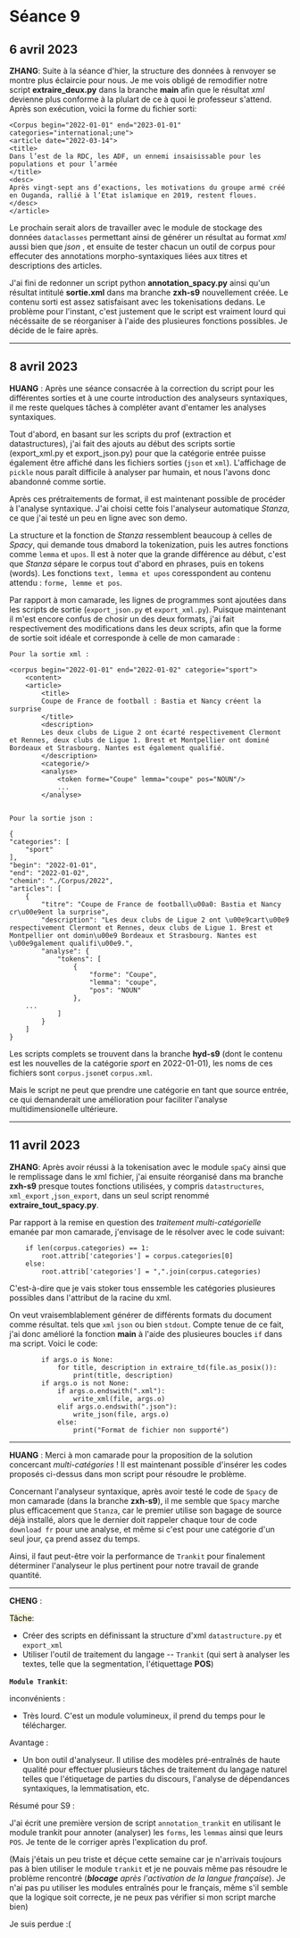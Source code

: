 #  Séance 9

## 6 avril 2023
**ZHANG**: Suite à la séance d'hier, la structure des données à renvoyer se montre plus éclaircie pour nous. Je me vois obligé de remodifier notre script **extraire_deux.py** dans la branche **main** afin que le résultat *xml* devienne plus conforme à la plulart de ce à quoi le professeur s'attend. Après son exécution, voici la forme du fichier sorti:
```
<Corpus begin="2022-01-01" end="2023-01-01" categories="international;une">
<article date="2022-03-14">
<title>
Dans l’est de la RDC, les ADF, un ennemi insaisissable pour les populations et pour l’armée
</title>
<desc>
Après vingt-sept ans d’exactions, les motivations du groupe armé créé en Ouganda, rallié à l’Etat islamique en 2019, restent floues.
</desc>
</article>
```
Le prochain serait alors de travailler avec le module de stockage des données `dataclasses` permettant ainsi de générer un résultat au format *xml* aussi bien que *json*  , et ensuite de tester chacun un outil de corpus pour effecuter des annotations morpho-syntaxiques liées aux titres et descriptions des articles. 

J'ai fini de redonner un script python **annotation_spacy.py** ainsi qu'un résultat intitulé **sortie.xml** dans ma branche **zxh-s9** nouvellement créée. Le contenu sorti est assez satisfaisant avec les tokenisations dedans. Le problème pour l'instant, c'est justement que le script est vraiment lourd qui nécéssaite de se réorganiser à l'aide des plusieures fonctions possibles. Je décide de le faire après. 
***

## 8 avril 2023
**HUANG** : Après une séance consacrée à la correction du script pour les différentes sorties et à une courte introduction des analyseurs syntaxiques, il me reste quelques tâches à compléter avant d'entamer les analyses syntaxiques.

Tout d'abord, en basant sur les scripts du prof (extraction et datastructures), j'ai fait des ajouts au début des scripts sortie (export_xml.py et export_json.py) pour que la catégorie entrée puisse également être affiché dans les fichiers sorties (`json` et `xml`). L'affichage de `pickle` nous paraît difficile à analyser par humain, et nous l'avons donc abandonné comme sortie.

Après ces prétraitements de format, il est maintenant possible de procéder à l'analyse syntaxique. J'ai choisi cette fois l'analyseur automatique *Stanza*, ce que j'ai testé un peu en ligne avec son demo.

La structure et la fonction de *Stanza* ressemblent beaucoup à celles de *Spacy*, qui demande tous dmabord la tokenization, puis les autres fonctions comme `lemma` et `upos`. Il est à noter que la grande différence au début, c'est que *Stanza* sépare le corpus tout d'abord en phrases, puis en tokens (words). Les fonctions `text, lemma et upos` coresspondent au contenu attendu : `forme, lemme et pos`.

Par rapport à mon camarade, les lignes de programmes sont ajoutées dans les scripts de sortie (`export_json.py` et `export_xml.py`). Puisque maintenant il m'est encore confus de chosir un des deux formats, j'ai fait respectivement des modifications dans les deux scripts, afin que la forme de sortie soit idéale et corresponde à celle de mon camarade :

    Pour la sortie xml :

    <corpus begin="2022-01-01" end="2022-01-02" categorie="sport">
        <content>
        <article>
            <title>
            Coupe de France de football : Bastia et Nancy créent la surprise
            </title>
            <description>
            Les deux clubs de Ligue 2 ont écarté respectivement Clermont et Rennes, deux clubs de Ligue 1. Brest et Montpellier ont dominé Bordeaux et Strasbourg. Nantes est également qualifié.
            </description>
            <categorie/>
            <analyse>
                <token forme="Coupe" lemma="coupe" pos="NOUN"/>
                ...
            </analyse>


    Pour la sortie json :

    {
    "categories": [
        "sport"
    ],
    "begin": "2022-01-01",
    "end": "2022-01-02",
    "chemin": "./Corpus/2022",
    "articles": [
        {
            "titre": "Coupe de France de football\u00a0: Bastia et Nancy cr\u00e9ent la surprise",
            "description": "Les deux clubs de Ligue 2 ont \u00e9cart\u00e9 respectivement Clermont et Rennes, deux clubs de Ligue 1. Brest et Montpellier ont domin\u00e9 Bordeaux et Strasbourg. Nantes est \u00e9galement qualifi\u00e9.",
            "analyse": {
                "tokens": [
                    {
                        "forme": "Coupe",
                        "lemma": "coupe",
                        "pos": "NOUN"
                    },
        ...
                ]
            }
        ]
    }


Les scripts complets se trouvent dans la branche **hyd-s9** (dont le contenu est les nouvelles de la catégorie *sport* en 2022-01-01), les noms de ces fichiers sont `corpus.json`et `corpus.xml`.

Mais le script ne peut que prendre une catégorie en tant que source entrée, ce qui demanderait une amélioration pour faciliter l'analyse multidimensionelle ultérieure.

***
## 11 avril 2023
**ZHANG**: Après avoir réussi à la tokenisation avec le module `spaCy` ainsi que le remplissage dans le xml fichier, j'ai ensuite réorganisé dans ma branche **zxh-s9** presque toutes fonctions utilisées, y compris `datastructures`, `xml_export` ,`json_export`, dans un seul script renommé **extraire_tout_spacy.py**. 

Par rapport à la remise en question des *traitement multi-catégorielle* emanée par mon camarade, j'envisage de le résolver avec le code suivant:
```
    if len(corpus.categories) == 1:
        root.attrib['categories'] = corpus.categories[0]
    else:
        root.attrib['categories'] = ",".join(corpus.categories)
```
C'est-à-dire que je vais stoker tous enssemble les catégories plusieures possibles dans l'attribut de la racine du xml.

On veut vraisemblablement générer de différents formats du document comme résultat. tels que `xml` `json` ou bien `stdout`. Compte tenue de ce fait, j'ai donc amélioré la fonction **main** à l'aide des plusieures boucles `if` dans ma script. Voici le code:
```
        if args.o is None:
            for title, description in extraire_td(file.as_posix()):
                print(title, description)
        if args.o is not None:
            if args.o.endswith(".xml"):
                write_xml(file, args.o)
            elif args.o.endswith(".json"):
                write_json(file, args.o)
            else:
                print("Format de fichier non supporté")
```
***
**HUANG** : Merci à mon camarade pour la proposition de la solution concercant *multi-catégories* ! Il est maintenant possible d'insérer les codes proposés ci-dessus dans mon script pour résoudre le problème.

Concernant l'analyseur syntaxique, après avoir testé le code de `Spacy` de mon camarade (dans la branche **zxh-s9**), il me semble que `Spacy` marche plus efficacement que `Stanza`, car le premier utilise son bagage de source déjà installé, alors que le dernier doit rappeler chaque tour de code `download fr` pour une analyse, et même si c'est pour une catégorie d'un seul jour, ça prend assez du temps. 

Ainsi, il faut peut-être voir la performance de `Trankit` pour finalement déterminer l'analyseur le plus pertinent pour notre travail de grande quantité.

***
**CHENG** :

<span style="color:black; background-color:beige;">Tâche</span>: 
- Créer des scripts en définissant la structure d'xml `datastructure.py` et `export_xml`
- Utiliser l'outil de traitement du langage -- `Trankit` (qui sert à analyser les textes, telle que la segmentation, l'étiquettage **POS**)

**`Module Trankit`**:  

inconvénients : 

- Très lourd. C'est un module volumineux, il prend du temps pour le télécharger. 


Avantage : 
- Un bon outil d'analyseur. Il utilise des modèles pré-entraînés de haute qualité pour effectuer plusieurs tâches de traitement du langage naturel telles que l'étiquetage de parties du discours, l'analyse de dépendances syntaxiques, la lemmatisation, etc.

Résumé pour S9 : 

J'ai écrit une première version de script `annotation_trankit` en utilisant le module trankit pour annoter (analyser) les `forms`, les `lemmas` ainsi que leurs `POS`. Je tente de le corriger après l'explication du prof.

(Mais j'étais un peu triste et déçue cette semaine car je n'arrivais toujours pas à bien utiliser le module `trankit` et je ne pouvais même pas résoudre le problème rencontré (***blocage** après l'activation de la langue française*). Je n'ai pas pu utiliser les modules entraînés pour le français, même s'il semble que la logique soit correcte, je ne peux pas vérifier si mon script marche bien)

Je suis perdue :(

```




